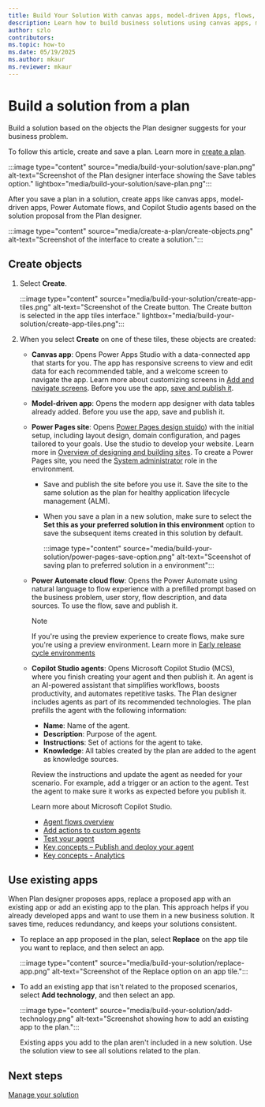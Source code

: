 ```yaml
---  
title: Build Your Solution With canvas apps, model-driven Apps, flows, and agents  
description: Learn how to build business solutions using canvas apps, model-driven apps, Power Automate flows, and Copilot Studio agents. Incorporate existing apps into your plans for efficiency and consistency.  
author: szlo 
contributors:  
ms.topic: how-to  
ms.date: 05/19/2025  
ms.author: mkaur  
ms.reviewer: mkaur  
---  
```


# Build a solution from a plan

Build a solution based on the objects the Plan designer suggests for your business problem.

To follow this article, create and save a plan. Learn more in [create a plan](create-plan.md).

:::image type="content" source="media/build-your-solution/save-plan.png" alt-text="Screenshot of the Plan designer interface showing the Save tables option." lightbox="media/build-your-solution/save-plan.png":::

After you save a plan in a solution, create apps like canvas apps, model-driven apps, Power Automate flows, and Copilot Studio agents based on the solution proposal from the Plan designer.

:::image type="content" source="media/create-a-plan/create-objects.png" alt-text="Screenshot of the interface to create a solution.":::

## Create objects

1. Select **Create**.

    :::image type="content" source="media/build-your-solution/create-app-tiles.png" alt-text="Screenshot of the Create button. The Create button is selected in the app tiles interface." lightbox="media/build-your-solution/create-app-tiles.png":::

1. When you select **Create** on one of these tiles, these objects are created:

    - **Canvas app**: Opens Power Apps Studio with a data-connected app that starts for you. The app has responsive screens to view and edit data for each recommended table, and a welcome screen to navigate the app. Learn more about customizing screens in [Add and navigate screens](/power-apps/maker/canvas-apps/add-screen-context-variables#welcome-screen). Before you use the app, [save and publish it](../canvas-apps/save-publish-app.md). 

    - **Model-driven app**: Opens the modern app designer with data tables already added. Before you use the app, save and publish it.

    - **Power Pages site**: Opens [Power Pages design stuido](/power-pages/getting-started/use-design-studio)) with the initial setup, including layout design, domain configuration, and pages tailored to your goals. Use the studio to develop your website. Learn more in [Overview of designing and building sites](/power-pages/configure/design-build-overview). To create a Power Pages site, you need the [System administrator](/power-pages/admin/admin-roles#system-administrator) role in the environment.
        - Save and publish the site before you use it. Save the site to the same solution as the plan for healthy application lifecycle management (ALM).
        - When you save a plan in a new solution, make sure to select the **Set this as your preferred solution in this environment** option to save the subsequent items created in this solution by default.
        
            :::image type="content" source="media/build-your-solution/power-pages-save-option.png" alt-text="Sceenshot of saving plan to preferred solution in a environment":::
 
    - **Power Automate cloud flow**: Opens the Power Automate using natural language to flow experience with a prefilled prompt based on the business problem, user story, flow description, and data sources. To use the flow, save and publish it.
        > [!NOTE]
        > If you're using the preview experience to create flows, make sure you're using a preview environment. Learn more in [Early release cycle environments](/power-platform/admin/early-release)
    
    - **Copilot Studio agents**: Opens Microsoft Copilot Studio (MCS), where you finish creating your agent and then publish it. An agent is an AI-powered assistant that simplifies workflows, boosts productivity, and automates repetitive tasks. The Plan designer includes agents as part of its recommended technologies. The plan prefills the agent with the following information:

        - **Name**: Name of the agent.
        - **Description**: Purpose of the agent.
        - **Instructions**: Set of actions for the agent to take.
        - **Knowledge**: All tables created by the plan are added to the agent as knowledge sources.

        Review the instructions and update the agent as needed for your scenario. For example, add a trigger or an action to the agent. Test the agent to make sure it works as expected before you publish it.

        Learn more about Microsoft Copilot Studio.

         - [Agent flows overview](/microsoft-copilot-studio/flows-overview)
         - [Add actions to custom agents](/microsoft-copilot-studio/advanced-plugin-actions)
         - [Test your agent](/microsoft-copilot-studio/authoring-test-bot?tabs=webApp)
         - [Key concepts – Publish and deploy your agent](/microsoft-copilot-studio/publication-fundamentals-publish-channels)
         - [Key concepts - Analytics](/microsoft-copilot-studio/analytics-overview)  

## Use existing apps

When Plan designer proposes apps, replace a proposed app with an existing app or add an existing app to the plan. This approach helps if you already developed apps and want to use them in a new business solution. It saves time, reduces redundancy, and keeps your solutions consistent.

- To replace an app proposed in the plan, select **Replace** on the app tile you want to replace, and then select an app.

    :::image type="content" source="media/build-your-solution/replace-app.png" alt-text="Screenshot of the Replace option on an app tile.":::


- To add an existing app that isn't related to the proposed scenarios, select **Add technology**, and then select an app.

    :::image type="content" source="media/build-your-solution/add-technology.png" alt-text="Screenshot showing how to add an existing app to the plan.":::

    Existing apps you add to the plan aren't included in a new solution. Use the solution view to see all solutions related to the plan.

## Next steps

[Manage your solution](manage-solution.md)
